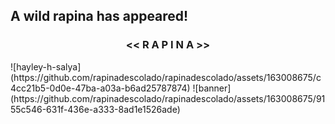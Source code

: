 ## A wild rapina has appeared!
<h3 align="center" font-size="4em"><< R A P I N A >></h3>
![hayley-h-salya](https://github.com/rapinadescolado/rapinadescolado/assets/163008675/c4cc21b5-0d0e-47ba-a03a-b6ad25787874)
![banner](https://github.com/rapinadescolado/rapinadescolado/assets/163008675/9155c546-631f-436e-a333-8ad1e1526ade)
